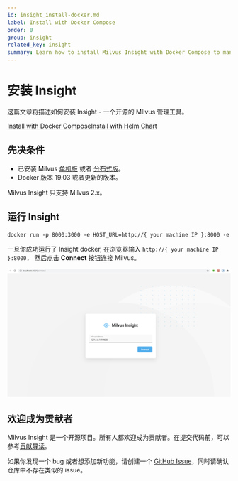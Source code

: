 ```yaml
---
id: insight_install-docker.md
label: Install with Docker Compose
order: 0
group: insight
related_key: insight
summary: Learn how to install Milvus Insight with Docker Compose to manage your Milvus service.
---
```


# 安装 Insight

这篇文章将描述如何安装 Insight - 一个开源的 MIlvus 管理工具。

<div class="tab-wrapper"><a href="insight_install-docker.md" class='active '>Install with Docker Compose</a><a href="insight_install-helm.md" class=''>Install with Helm Chart</a></div>

## 先决条件

- 已安装 Milvus [单机版](install_standalone-docker.md) 或者 [分布式版](install_cluster-docker.md)。
- Docker 版本 19.03 或者更新的版本。

<div class="alert note">
Milvus Insight 只支持 Milvus 2.x。
</div>

## 运行 Insight

```Apache
docker run -p 8000:3000 -e HOST_URL=http://{ your machine IP }:8000 -e MILVUS_URL={your machine IP}:19530 milvusdb/milvus-insight:latest
```

一旦你成功运行了 Insight docker, 在浏览器输入 `http://{ your machine IP }:8000`，
然后点击 **Connect** 按钮连接 Milvus。

![Insight_install](../../../../assets/insight_install.png)

## 欢迎成为贡献者

Milvus Insight 是一个开源项目。所有人都欢迎成为贡献者。在提交代码前，可以参考[贡献导读](https://github.com/milvus-io/milvus-insight#-building-and-running-milvus-insight-andor-contributing-code)。

如果你发现一个 bug 或者想添加新功能，请创建一个 [GitHub Issue](https://github.com/milvus-io/milvus-insight/issues/new/choose)，同时请确认仓库中不存在类似的 issue。
